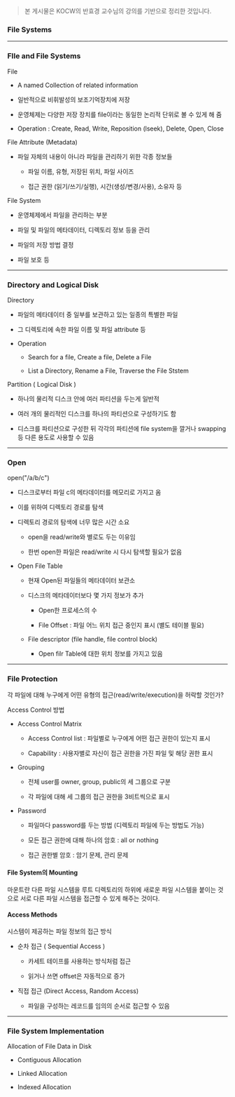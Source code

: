 > 본 게시물은 KOCW의 반효경 교수님의 강의를 기반으로 정리한 것입니다.

### File Systems

---

### FIle and File Systems

File

- A named Collection of related information

- 일반적으로 비휘발성의 보조기억장치에 저장

- 운영체제는 다양한 저장 장치를 file이라는 동일한 논리적 단위로 볼 수 있게 해 줌

- Operation : Create, Read, Write, Reposition (lseek), Delete, Open, Close

File Attribute (Metadata)

- 파일 자체의 내용이 아니라 파일을 관리하기 위한 각종 정보들

  - 파일 이름, 유형, 저장된 위치, 파일 사이즈

  - 접근 권한 (읽기/쓰기/실행), 시간(생성/변경/사용), 소유자 등

File System

- 운영체제에서 파일을 관리하는 부분

- 파일 및 파일의 메타데이터, 디렉토리 정보 등을 관리

- 파일의 저장 방법 결정

- 파일 보호 등

---

### Directory and Logical Disk

Directory

- 파일의 메타데이터 중 일부를 보관하고 있는 일종의 특별한 파일

- 그 디렉토리에 속한 파일 이름 및 파일 attribute 등

- Operation

  - Search for a file, Create a file, Delete a File

  - List a Directory, Rename a File, Traverse the File Ststem

Partition ( Logical Disk )

- 하나의 물리적 디스크 안에 여러 파티션을 두는게 일반적

- 여러 개의 물리적인 디스크를 하나의 파티션으로 구성하기도 함

- 디스크를 파티션으로 구성한 뒤 각각의 파티션에 file system을 깔거나 swapping 등 다른 용도로 사용할 수 있음

---

### Open

open("/a/b/c")

- 디스크로부터 파일 c의 메타데이터를 메모리로 가지고 옴

- 이를 위하여 디렉토리 경로를 탐색

- 디렉토리 경로의 탐색에 너무 많은 시간 소요

  - open을 read/write와 별로도 두는 이유임

  - 한번 open한 파일은 read/write 시 다시 탐색할 필요가 없음

- Open File Table

  - 현재 Open된 파일들의 메타데이터 보관소

  - 디스크의 메타데이터보다 몇 가지 정보가 추가

    - Open한 프로세스의 수

    - File Offset : 파일 어느 위치 접근 중인지 표시 (별도 테이블 필요)

  - File descriptor (file handle, file control block)

    - Open filr Table에 대한 위치 정보를 가지고 있음

---

### File Protection

각 파일에 대해 누구에게 어떤 유형의 접근(read/write/execution)을 허락할 것인가?

Access Control 방법

- Access Control Matrix

  - Access Control list : 파일별로 누구에게 어떤 접근 권한이 있는지 표시

  - Capability : 사용자별로 자신이 접근 권한을 가진 파일 및 해당 권한 표시

- Grouping

  - 전체 user를 owner, group, public의 세 그룹으로 구분

  - 각 파일에 대해 세 그룹의 접근 권한을 3비트씩으로 표시

- Password

  - 파일마다 password를 두는 방법 (디렉토리 파일에 두는 방법도 가능)

  - 모든 접근 권한에 대해 하나의 암호 : all or nothing

  - 접근 권한별 암호 : 암기 문제, 관리 문제

#### File System의 Mounting

마운트란 다른 파일 시스템을 루트 디렉토리의 하위에 새로운 파일 시스템을 붙이는 것으로 서로 다른 파일 시스템을 접근할 수 있게 해주는 것이다.

#### Access Methods

시스템이 제공하는 파일 정보의 접근 방식

- 순차 접근 ( Sequential Access )

  - 카세트 테이프를 사용하는 방식처럼 접근

  - 읽거나 쓰면 offset은 자동적으로 증가

- 직접 접근 (Direct Access, Random Access)

  - 파일을 구성하는 레코드를 임의의 순서로 접근할 수 있음

---

### File System Implementation

Allocation of File Data in Disk

- Contiguous Allocation

- Linked Allocation

- Indexed Allocation
